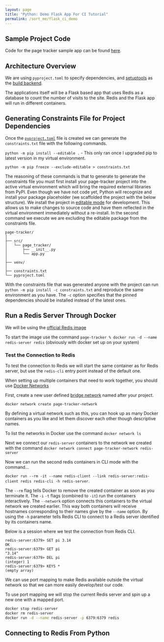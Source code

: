 ```yaml
---
layout: page
title: "Python: Demo Flask App For CI Tutorial"
permalink: /sort_me/flask_ci_demo
---
```


## Sample Project Code

Code for the page tracker sample app can be found [here](https://github.com/xcomfan/real_python_examples/tree/main/page-tracker).

## Architecture Overview

We are using `pyproject.toml` to specify dependencies, and [setuptools](https://setuptools.pypa.io/en/latest/) as the [build backend](https://peps.python.org/pep-0517/).

The applications itself will be a Flask based app that uses Redis as a database to count the number of visits to the site. Redis and the Flask app will run in different containers.

## Generating Constraints File for Project Dependencies

Once the [`pyproject.toml`](https://github.com/xcomfan/real_python_examples/blob/main/page-tracker/pyproject.toml) file is created we can generate the `constraints.txt` file with the following commands.  

`python -m pip install --editable .` - This only ran once I upgraded pip to latest version in my virtual environment.
  
`python -m pip freeze --exclude-editable > constraints.txt`
  
The reasoning of these commands is that to generate to generate the constraints file you must first install your page-tracker project into the active virtual environment which will bring the required external libraries from PyPI. Even though we have not code yet, Python will recognize and install your package placeholder (we scaffolded the project with the below structure). We install the project in [editable mode](https://setuptools.pypa.io/en/latest/userguide/development_mode.html) for development. This allows us to make changes to source code and have them reflected in the virtual environment immediately without a re-install. In the second command we execute we are excluding the editable package from the constraints file.

```text
page-tracker/
│
├── src/
│   └── page_tracker/
│       ├── __init__.py
│       └── app.py
│
├── venv/
│
├── constraints.txt
└── pyproject.toml
```

With the constraints file that was generated anyone with the project can run `python -m pip install -c constraints.txt` and reproduce the same environment as you have. The `-c` option specifies that the pinned dependencies should be installed instead of the latest ones.

## Run a Redis Server Through Docker

[comment]: <> (TODO: Need to move the explanation stuff to docker section and just link to it.)

We will be using the [official Redis image](https://hub.docker.com/_/redis)

To start the image use the command `page-tracker % docker run -d --name redis-server redis` (obviously with docker set up on your system)

### Test the Connection to Redis

To test the connection to Redis we will start the same container as for Redis server, but use the `redis-cli` entry point instead of the default one.

When setting up multiple containers that need to work together, you should use [Docker Networks](https://docs.docker.com/network/)

First, create a new user defined [bridge network](https://docs.docker.com/network/bridge/) named after your project.

`docker network create page-tracker-network`

By defining a virtual network such as this, you can hook up as many Docker containers as you like and let them discover each other though descriptive names.

To list the networks in Docker use the command `docker network ls`

Next we connect our `redis-server` containers to the network we created with the command `docker network connect page-tracker-network redis-server`

Now we can run the second redis containers in CLI mode with the command...

`docker run --rm -it --name redis-client --link redis-server:redis-client redis redis-cli -h redis-server`.

The `--rm` flag tells Docker to remove the created container as soon as you terminate it. The `-i` `-t` flags (combined to `-it`) run the containers interactively. The `--network` option connects this containers to the virtual network we created earlier. This way both containers will receive hostnames corresponding to their names give by the `--name` option. By using the `-h` parameter tells Redis CLI to connect to a Redis server identified by its containers name.

Below is a session where we test the connection from Redis CLI.

```text
redis-server:6379> SET pi 3.14
OK
redis-server:6379> GET pi
"3.14"
redis-server:6379> DEL pi
(integer) 1
redis-server:6379> KEYS *
(empty array)
```

We can use port mapping to make Redis available outside the virtual network so that we can more easily develop/test our code.

To use port mapping we will stop the current Redis server and spin up a new one with a mapped port.

```bash
docker stop redis-server
docker rm redis-server
docker run -d --name redis-server -p 6379:6379 redis
```

## Connecting to Redis From Python

